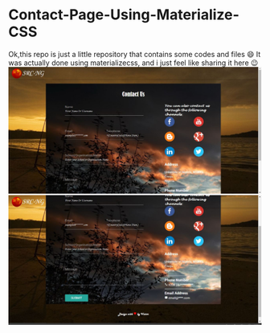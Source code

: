 # Contact-Page-Using-Materialize-CSS
 Ok,this repo is just a little repository that contains some codes and files :smile:
 It was actually done using materializecss, and i just feel like sharing it here :wink:
![Home Screenshot](/image/contact_css.JPG "FrontView Images")
![Home Screenshot](/image/footer_css.JPG "FrontView Images")
